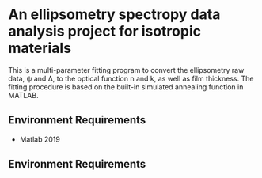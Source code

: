 # An ellipsometry spectropy data analysis project for isotropic materials
This is a multi-parameter fitting program to convert the ellipsometry raw data, ψ and Δ, to the optical function n and k, as well as film thickness. The fitting procedure is based on the built-in simulated annealing function in MATLAB.
## Environment Requirements
+ Matlab 2019
## Environment Requirements
